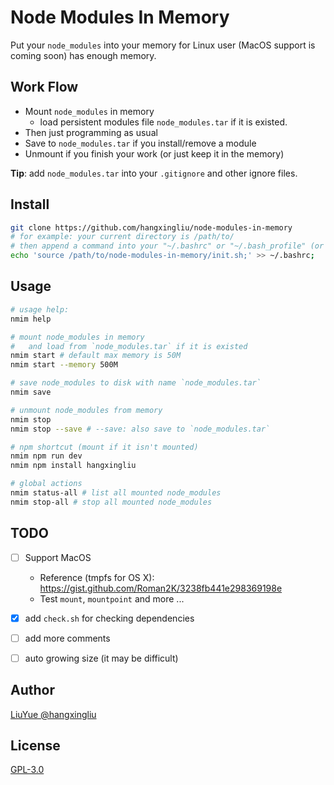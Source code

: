 # Node Modules In Memory

Put your `node_modules` into your memory for Linux user (MacOS support is coming soon) has enough memory.

## Work Flow

- Mount `node_modules` in memory
	- load persistent modules file `node_modules.tar` if it is existed.
- Then just programming as usual
- Save to `node_modules.tar` if you install/remove a module
- Unmount if you finish your work (or just keep it in the memory)

**Tip**: add `node_modules.tar` into your `.gitignore` and other ignore files.

## Install

``` bash
git clone https://github.com/hangxingliu/node-modules-in-memory
# for example: your current directory is /path/to/
# then append a command into your "~/.bashrc" or "~/.bash_profile" (or equivalent)
echo 'source /path/to/node-modules-in-memory/init.sh;' >> ~/.bashrc;
```

## Usage

``` bash
# usage help:
nmim help

# mount node_modules in memory
#   and load from `node_modules.tar` if it is existed
nmim start # default max memory is 50M
nmim start --memory 500M

# save node_modules to disk with name `node_modules.tar`
nmim save

# unmount node_modules from memory
nmim stop
nmim stop --save # --save: also save to `node_modules.tar`

# npm shortcut (mount if it isn't mounted)
nmim npm run dev
nmim npm install hangxingliu

# global actions
nmim status-all # list all mounted node_modules
nmim stop-all # stop all mounted node_modules
```

## TODO

- [ ] Support MacOS
	- Reference (tmpfs for OS X): <https://gist.github.com/Roman2K/3238fb441e298369198e>
	- Test `mount`, `mountpoint` and more ...
- [x] add `check.sh` for checking dependencies
- [ ] add more comments
- [ ] auto growing size (it may be difficult)


## Author

[LiuYue @hangxingliu](https://github.com/hangxingliu)

## License

[GPL-3.0](LICENSE)

